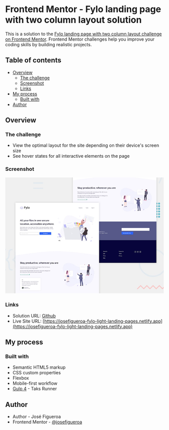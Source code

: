 # Frontend Mentor - Fylo landing page with two column layout solution

This is a solution to the [Fylo landing page with two column layout challenge on Frontend Mentor](https://www.frontendmentor.io/challenges/fylo-landing-page-with-two-column-layout-5ca5ef041e82137ec91a50f5). Frontend Mentor challenges help you improve your coding skills by building realistic projects. 

## Table of contents

- [Overview](#overview)
  - [The challenge](#the-challenge)
  - [Screenshot](#screenshot)
  - [Links](#links)
- [My process](#my-process)
  - [Built with](#built-with)
- [Author](#author)

## Overview

### The challenge

- View the optimal layout for the site depending on their device's screen size
- See hover states for all interactive elements on the page

### Screenshot

![](./design/desktop-preview.jpg)

### Links

- Solution URL: [Github](https://github.com/josefigueroa/frontend-mentor-fylo-landing-page-with-two-column-layout)
- Live Site URL: [https://josefigueroa-fylo-light-landing-pages.netlify.app](https://josefigueroa-fylo-light-landing-pages.netlify.app)

## My process

### Built with

- Semantic HTML5 markup
- CSS custom properties
- Flexbox
- Mobile-first workflow
- [Gulp 4](https://gulpjs.com/) - Taks Runner

## Author

- Author - José Figueroa
- Frontend Mentor - [@josefigueroa](https://www.frontendmentor.io/profile/josefigueroa)

